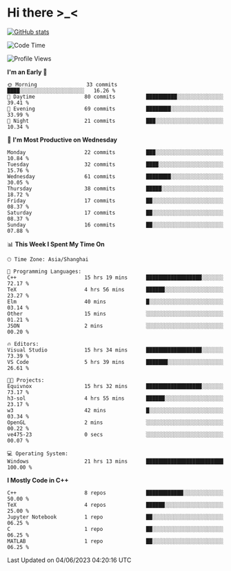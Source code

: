 # Hi there \>_<

[![GitHub stats](https://github-readme-stats.vercel.app/api?username=ARessegetesStery&show_icons=true&theme=transparent)](https://github.com/anuraghazra/github-readme-stats)

<!--START_SECTION:waka-->
![Code Time](http://img.shields.io/badge/Code%20Time-126%20hrs%209%20mins-blue)

![Profile Views](http://img.shields.io/badge/Profile%20Views-4-blue)

**I'm an Early 🐤** 

```text
🌞 Morning                33 commits          ████░░░░░░░░░░░░░░░░░░░░░   16.26 % 
🌆 Daytime                80 commits          ██████████░░░░░░░░░░░░░░░   39.41 % 
🌃 Evening                69 commits          ████████░░░░░░░░░░░░░░░░░   33.99 % 
🌙 Night                  21 commits          ███░░░░░░░░░░░░░░░░░░░░░░   10.34 % 
```
📅 **I'm Most Productive on Wednesday** 

```text
Monday                   22 commits          ███░░░░░░░░░░░░░░░░░░░░░░   10.84 % 
Tuesday                  32 commits          ████░░░░░░░░░░░░░░░░░░░░░   15.76 % 
Wednesday                61 commits          ████████░░░░░░░░░░░░░░░░░   30.05 % 
Thursday                 38 commits          █████░░░░░░░░░░░░░░░░░░░░   18.72 % 
Friday                   17 commits          ██░░░░░░░░░░░░░░░░░░░░░░░   08.37 % 
Saturday                 17 commits          ██░░░░░░░░░░░░░░░░░░░░░░░   08.37 % 
Sunday                   16 commits          ██░░░░░░░░░░░░░░░░░░░░░░░   07.88 % 
```


📊 **This Week I Spent My Time On** 

```text
🕑︎ Time Zone: Asia/Shanghai

💬 Programming Languages: 
C++                      15 hrs 19 mins      ██████████████████░░░░░░░   72.17 % 
TeX                      4 hrs 56 mins       ██████░░░░░░░░░░░░░░░░░░░   23.27 % 
Elm                      40 mins             █░░░░░░░░░░░░░░░░░░░░░░░░   03.14 % 
Other                    15 mins             ░░░░░░░░░░░░░░░░░░░░░░░░░   01.21 % 
JSON                     2 mins              ░░░░░░░░░░░░░░░░░░░░░░░░░   00.20 % 

🔥 Editors: 
Visual Studio            15 hrs 34 mins      ██████████████████░░░░░░░   73.39 % 
VS Code                  5 hrs 39 mins       ███████░░░░░░░░░░░░░░░░░░   26.61 % 

🐱‍💻 Projects: 
Equivnox                 15 hrs 32 mins      ██████████████████░░░░░░░   73.17 % 
h3-sol                   4 hrs 55 mins       ██████░░░░░░░░░░░░░░░░░░░   23.17 % 
w3                       42 mins             █░░░░░░░░░░░░░░░░░░░░░░░░   03.34 % 
OpenGL                   2 mins              ░░░░░░░░░░░░░░░░░░░░░░░░░   00.22 % 
ve475-23                 0 secs              ░░░░░░░░░░░░░░░░░░░░░░░░░   00.07 % 

💻 Operating System: 
Windows                  21 hrs 13 mins      █████████████████████████   100.00 % 
```

**I Mostly Code in C++** 

```text
C++                      8 repos             ████████████░░░░░░░░░░░░░   50.00 % 
TeX                      4 repos             ██████░░░░░░░░░░░░░░░░░░░   25.00 % 
Jupyter Notebook         1 repo              ██░░░░░░░░░░░░░░░░░░░░░░░   06.25 % 
C                        1 repo              ██░░░░░░░░░░░░░░░░░░░░░░░   06.25 % 
MATLAB                   1 repo              ██░░░░░░░░░░░░░░░░░░░░░░░   06.25 % 
```




 Last Updated on 04/06/2023 04:20:16 UTC
<!--END_SECTION:waka-->
